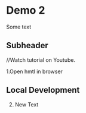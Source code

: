 # Demo 2

Some text

## Subheader

//Watch tutorial on Youtube.

1.Open hmtl in browser

## Local Development

2. New Text
